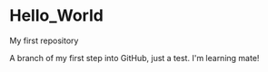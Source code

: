 # Hello_World
My first repository

A branch of my first step into GitHub, just a test. I'm learning mate!
